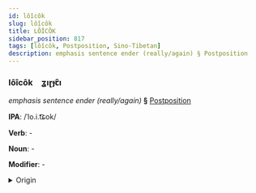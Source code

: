 ```yaml
---
id: lôîcôk
slug: lôîcôk
title: LÔÎCÔK
sidebar_position: 817
tags: [lôîcôk, Postposition, Sino-Tibetan]
description: emphasis sentence ender (really/again) § Postposition
---
```


### lôîcôk&emsp;<span kind="abugida">ʓıɽɟꞇ̑ı</span>

*emphasis sentence ender (really/again)* **§** [Postposition](../../tags/Postposition)

**IPA**: /ˈlo.i.t͡ɕok/

**Verb**: -

**Noun**: -

**Modifier**: -

<details>
    <summary>Origin</summary>
    Hakka 來著 lòi-chok /loi²⁴ tɕok²/<br/>
    <em>Sino-Tibetan Language Family</em>
</details>
